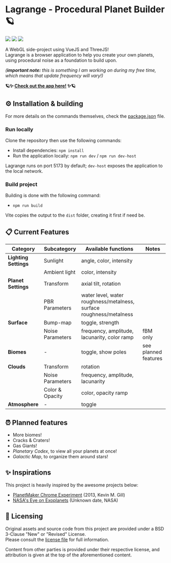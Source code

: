 # Lagrange - Procedural Planet Builder 🪐

<p>
  <img src="https://img.shields.io/badge/VueJS-3.4-%2342B883?logo=vuedotjs&labelColor=%2335495E&logoColor=white">
  <img src="https://img.shields.io/badge/Vite-5.2-%23BD34FE?logo=vite&labelColor=%2335495E&logoColor=white">
  <img src="https://img.shields.io/badge/ThreeJS-r166-%23049EF4?logo=threedotjs&labelColor=%2335495E&logoColor=white">
</p>

A WebGL side-project using VueJS and ThreeJS! <br>
Lagrange is a browser application to help you create your own planets, using procedural noise as a foundation to build upon.

_(**important note:** this is something I am working on during my free time, which means that update frequency will vary!)_

**🪐✨ [Check out the app here!](https://lagrange.eepyberry.me) ✨🪐**

## ⚙️ Installation & building

For more details on the commands themselves, check the [package.json](https://github.com/EepyBerry/lagrange/blob/main/package.json) file.

### Run locally
Clone the repository then use the following commands:
- Install dependencies: `npm install`
- Run the application locally: `npm run dev` / `npm run dev-host`

Lagrange runs on port 5173 by default; `dev-host` exposes the application to the local network.

### Build project
Building is done with the following command:
- `npm run build`

Vite copies the output to the `dist` folder, creating it first if need be.


## 📋 Current Features

| Category              | Subcategory      | Available functions                                                 | Notes                |
|-----------------------|------------------|---------------------------------------------------------------------|----------------------|
| **Lighting Settings** | Sunlight         | angle, color, intensity                                             |                      |
|                       | Ambient light    | color, intensity                                                    |                      |
| **Planet Settings**   | Transform        | axial tilt, rotation                                                |                      |
|                       | PBR Parameters   | water level, water roughness/metalness, surface roughness/metalness |                      |
| **Surface**           | Bump-map         | toggle, strength                                                    |                      |
|                       | Noise Parameters | frequency, amplitude, lacunarity, color ramp                        | fBM only             |
| **Biomes**            | -                | toggle, show poles                                                  | see planned features |
| **Clouds**            | Transform        | rotation                                                            |                      |
|                       | Noise Parameters | frequency, amplitude, lacunarity                                    |                      |
|                       | Color & Opacity  | color, opacity ramp                                                 |                      |
| **Atmosphere**        | -                | toggle                                                              |                      |

## ⏰ Planned features

- More biomes!
- Cracks & Craters!
- Gas Giants!
- _Planetary Codex_, to view all your planets at once!
- _Galactic Map_, to organize them around stars!

## ✨ Inspirations

This project is heavily inspired by the awesome projects below:

- [PlanetMaker Chrome Experiment](https://planetmaker.apoapsys.com) (2013, Kevin M. Gill)
- [NASA's Eye on Exoplanets](https://eyes.nasa.gov/apps/exo/#/) (Unknown date, NASA)

## 📓 Licensing

Original assets and source code from this project are provided under a BSD 3-Clause "New" or "Revised" License.<br>
Please consult the [license file](LICENSE) for full information.

Content from other parties is provided under their respective license, and attribution is given at the top of the aforementioned content.
